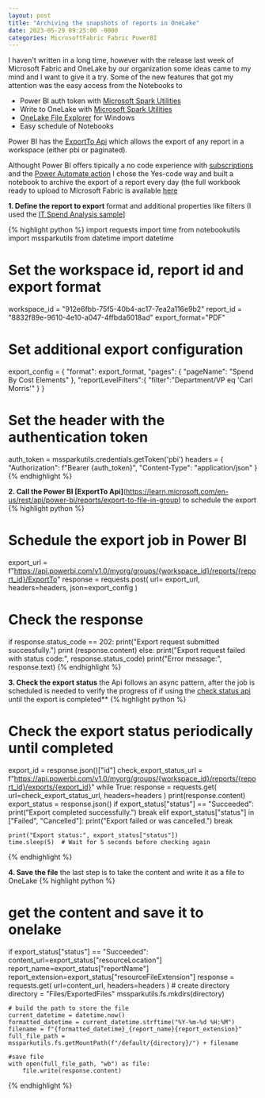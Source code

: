 ```yaml
---
layout: post
title: "Archiving the snapshots of reports in OneLake"
date: 2023-05-29 09:25:00 -0000
categories: MicrosoftFabric Fabric PowerBI
---
```


I haven't written in a long time, however with the release last week of Microsoft Fabric and OneLake by our organization some ideas came to my mind and I want to give it a try.
Some of the new features that got my attention was the easy access from the Notebooks to
- Power BI auth token with [Microsoft Spark Utilities](https://learn.microsoft.com/en-us/azure/synapse-analytics/spark/microsoft-spark-utilities?pivots=programming-language-python)
- Write to OneLake with [Microsoft Spark Utilities](https://learn.microsoft.com/en-us/azure/synapse-analytics/spark/microsoft-spark-utilities?pivots=programming-language-python)
- [OneLake File Explorer](https://learn.microsoft.com/en-us/fabric/onelake/onelake-file-explorer) for Windows 
- Easy schedule of Notebooks 

Power BI has the [ExportTo Api](https://learn.microsoft.com/en-us/rest/api/power-bi/reports/export-to-file-in-group) which allows the export of any report in a workspace (either pbi or paginated).

Althought Power BI offers tipically a no code experience with [subscriptions](https://learn.microsoft.com/en-us/power-bi/collaborate-share/end-user-subscribe?tabs=creator) and the [Power Automate action](https://learn.microsoft.com/en-us/power-bi/collaborate-share/service-automate-power-bi-report-export)
I chose the Yes-code way and built a notebook to archive the export of a report every day (the full workbook ready to upload to Microsoft Fabric is available [here](https://github.com/jtarquino/jtarquino.github.io/blob/master/samples/ExportBlogPost.ipynb)

**1. Define the report to export** format and additional properties like filters (I used the [IT Spend Analysis sample](https://learn.microsoft.com/en-us/power-bi/create-reports/sample-it-spend)]
 
{% highlight python %}
import requests
import time
from notebookutils import mssparkutils
from datetime import datetime

# Set the workspace id, report id and export format
workspace_id = "912e6fbb-75f5-40b4-ac17-7ea2a116e9b2"
report_id = "8832f89e-9610-4e10-a047-4ffbda6018ad"
export_format="PDF"

# Set additional export configuration
export_config = {
    "format": export_format,
    "pages": {
        "pageName": "Spend By Cost Elements"
    },
    "reportLevelFilters":{
        "filter":"Department/VP eq 'Carl Morris'"
    }
}

# Set the header with the authentication token
auth_token = mssparkutils.credentials.getToken('pbi')
headers = {
    "Authorization": f"Bearer {auth_token}",
    "Content-Type": "application/json"
}
{% endhighlight %}

**2. Call the Power BI [ExportTo Api]**(https://learn.microsoft.com/en-us/rest/api/power-bi/reports/export-to-file-in-group) to schedule the export
{% highlight python %}
# Schedule the export job in Power BI
export_url = f"https://api.powerbi.com/v1.0/myorg/groups/{workspace_id}/reports/{report_id}/ExportTo"
response = requests.post(
    url= export_url,
    headers=headers,
    json=export_config
)

# Check the response
if response.status_code == 202:
    print("Export request submitted successfully.")
    print (response.content)
else:
    print("Export request failed with status code:", response.status_code)
    print("Error message:", response.text)
{% endhighlight %}

**3. Check the export status** the Api follows an async pattern, after the job is scheduled is needed to verify the progress of if using the [check status api](https://learn.microsoft.com/en-us/rest/api/power-bi/reports/get-export-to-file-status) until the export is completed**
{% highlight python %}
# Check the export status periodically until completed
export_id =  response.json()["id"]
check_export_status_url = f"https://api.powerbi.com/v1.0/myorg/groups/{workspace_id}/reports/{report_id}/exports/{export_id}"
while True:
    response = requests.get(
        url=check_export_status_url,
        headers=headers
    )
    print(response.content)
    export_status = response.json()
    if export_status["status"] == "Succeeded":
        print("Export completed successfully.")
        break
    elif export_status["status"] in ["Failed", "Cancelled"]:
        print("Export failed or was cancelled.")
        break

    print("Export status:", export_status["status"])
    time.sleep(5)  # Wait for 5 seconds before checking again
{% endhighlight %}

**4. Save the file** the last step is to take the content and write it as a file to OneLake
{% highlight python %}
# get the content and save it to onelake
if export_status["status"] == "Succeeded":
    content_url=export_status["resourceLocation"]
    report_name=export_status["reportName"]
    report_extension=export_status["resourceFileExtension"]
    response = requests.get(
            url=content_url,
            headers=headers
        )
    # create directory
    directory = "Files/ExportedFiles"
    mssparkutils.fs.mkdirs(directory) 

    # build the path to store the file
    current_datetime = datetime.now()
    formatted_datetime = current_datetime.strftime("%Y-%m-%d %H:%M")
    filename = f"{formatted_datetime}_{report_name}{report_extension}"
    full_file_path = mssparkutils.fs.getMountPath(f"/default/{directory}/") + filename

    #save file
    with open(full_file_path, "wb") as file:
        file.write(response.content)
{% endhighlight %}
